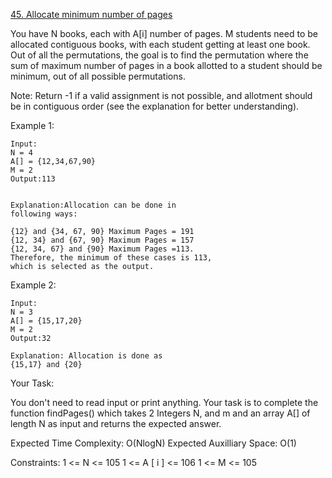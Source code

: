 [45. Allocate minimum number of pages](https://www.geeksforgeeks.org/problems/allocate-minimum-number-of-pages0937/1?utm_source=geeksforgeeks&utm_medium=article_practice_tab&utm_campaign=article_practice_tab)

You have N books, each with A[i] number of pages. M students need to be allocated contiguous books, with each student
getting at least one book.
Out of all the permutations, the goal is to find the permutation where the sum of maximum number of pages in a book
allotted to a student should be minimum, out of all possible permutations.

Note: Return -1 if a valid assignment is not possible, and allotment should be in contiguous order (see the explanation
for better understanding).

Example 1:

```
Input:
N = 4
A[] = {12,34,67,90}
M = 2
Output:113


Explanation:Allocation can be done in
following ways:

{12} and {34, 67, 90} Maximum Pages = 191
{12, 34} and {67, 90} Maximum Pages = 157
{12, 34, 67} and {90} Maximum Pages =113.
Therefore, the minimum of these cases is 113,
which is selected as the output.
```

Example 2:

```
Input:
N = 3
A[] = {15,17,20}
M = 2
Output:32

Explanation: Allocation is done as
{15,17} and {20}
```

Your Task:

You don't need to read input or print anything. Your task is to complete the function findPages() which takes 2 Integers
N, and m and an array A[] of length N as input and returns the expected answer.

Expected Time Complexity: O(NlogN)
Expected Auxilliary Space: O(1)

Constraints:
1 <= N <= 105
1 <= A [ i ] <= 106
1 <= M <= 105